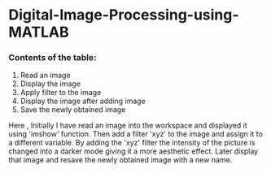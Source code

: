 # Digital-Image-Processing-using-MATLAB


### Contents of the table: 
1) Read an image
2) Display the image 
3) Apply filter to the image
4) Display the image after adding image 
5) Save the newly obtained image

Here , Initially I have read an image into the workspace and displayed it using 'imshow' function. Then add a filter 'xyz' to the image and assign it to a different variable. By adding the 'xyz' filter the intensity of the picture is changed into a darker mode giving it a more aesthetic effect. Later display that image and resave the newly obtained image with a new name.
